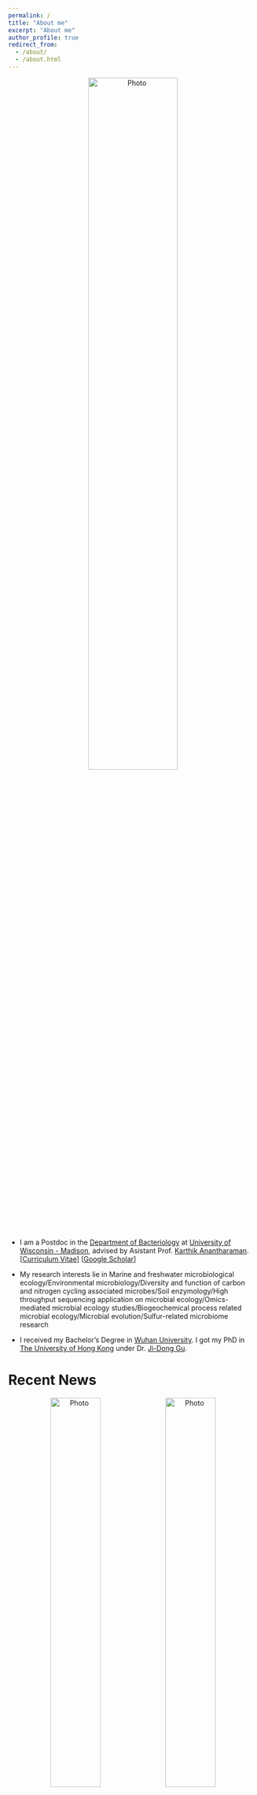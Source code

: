 ```yaml
---
permalink: /
title: "About me"
excerpt: "About me"
author_profile: true
redirect_from: 
  - /about/
  - /about.html
---
```


<p align="center">
  <img src="https://github.com/ChaoLab/ChaoLab.github.io/blob/master/images/Chao_head_pic.jpg?raw=true" alt="Photo" width="60%"/> 
</p>

* I am a Postdoc in the [Department of Bacteriology](https://bact.wisc.edu/) at [University of Wisconsin - Madison](https://www.wisc.edu), advised by Asistant Prof. [Karthik Anantharaman](https://anantharamanlab.com/). [[Curriculum Vitae](http://lantaoyu.com/files/lantaoyu_cv.pdf)] [[Google Scholar](https://scholar.google.com/citations?hl=en&user=9e0nrQIAAAAJ&view_op=list_works&authuser=1&sortby=pubdate)]
* My research interests lie in Marine and freshwater microbiological ecology/Environmental microbiology/Diversity and function of carbon and nitrogen cycling associated microbes/Soil enzymology/High throughput sequencing application on microbial
ecology/Omics-mediated microbial ecology studies/Biogeochemical process related microbial ecology/Microbial evolution/Sulfur-related microbiome research

* I received my Bachelor’s Degree in [Wuhan University](https://en.whu.edu.cn/). I got my PhD in [The University of Hong Kong](https://www.hku.hk/) under Dr. [Ji-Dong Gu](https://scholar.google.com/citations?hl=en&user=7hrvvZYAAAAJ&view_op=list_works&sortby=pubdate).



# Recent News

<p align="center">
  <img src="https://github.com/ChaoLab/ChaoLab.github.io/blob/master/images/Hydro01.jpg?raw=true" alt="Photo" width="45%"/>   <img src="https://github.com/ChaoLab/ChaoLab.github.io/blob/master/images/Hydro02.jpg?raw=true" alt="Photo" width="45%"/> 
</p>

* 2019-09 
*Comprehensive metabolic insights on Hydrothermarchaeota from comparative genomics, evolution and community-level aspects    
bioRxiv: [https://biorxiv.org/content/10.1101/768564v1?rss=1] (https://biorxiv.org/content/10.1101/768564v1?rss=1)

